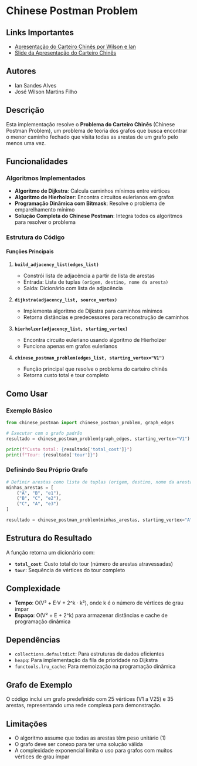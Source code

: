 # Chinese Postman Problem

## Links Importantes

- [Apresentação do Carteiro Chinês por Wilson e Ian](https://www.youtube.com/watch?v=NWDg1k07rX4)
- [Slide da Apresentação do Carteiro Chinês](https://docs.google.com/presentation/d/1QvCC7OJI2UqHbjNPdNmWlFaHlQXK0JwV7SlUYAApEPc/edit?usp=sharing)

## Autores

- Ian Sandes Alves
- José Wilson Martins Filho

## Descrição

Esta implementação resolve o **Problema do Carteiro Chinês** (Chinese Postman Problem), um problema de teoria dos grafos que busca encontrar o menor caminho fechado que visita todas as arestas de um grafo pelo menos uma vez.

## Funcionalidades

### Algoritmos Implementados

- **Algoritmo de Dijkstra**: Calcula caminhos mínimos entre vértices
- **Algoritmo de Hierholzer**: Encontra circuitos eulerianos em grafos
- **Programação Dinâmica com Bitmask**: Resolve o problema de emparelhamento mínimo
- **Solução Completa do Chinese Postman**: Integra todos os algoritmos para resolver o problema

### Estrutura do Código

#### Funções Principais

1. **`build_adjacency_list(edges_list)`**
   - Constrói lista de adjacência a partir de lista de arestas
   - Entrada: Lista de tuplas `(origem, destino, nome da aresta)`
   - Saída: Dicionário com lista de adjacência

2. **`dijkstra(adjacency_list, source_vertex)`**
   - Implementa algoritmo de Dijkstra para caminhos mínimos
   - Retorna distâncias e predecessores para reconstrução de caminhos

3. **`hierholzer(adjacency_list, starting_vertex)`**
   - Encontra circuito euleriano usando algoritmo de Hierholzer
   - Funciona apenas em grafos eulerianos

4. **`chinese_postman_problem(edges_list, starting_vertex="V1")`**
   - Função principal que resolve o problema do carteiro chinês
   - Retorna custo total e tour completo

## Como Usar

### Exemplo Básico

```python
from chinese_postman import chinese_postman_problem, graph_edges

# Executar com o grafo padrão
resultado = chinese_postman_problem(graph_edges, starting_vertex="V1")

print(f"Custo total: {resultado['total_cost']}")
print(f"Tour: {resultado['tour']}")
```

### Definindo Seu Próprio Grafo

```python
# Definir arestas como lista de tuplas (origem, destino, nome da aresta)
minhas_arestas = [
    ("A", "B", "e1"),
    ("B", "C", "e2"),
    ("C", "A", "e3")
]

resultado = chinese_postman_problem(minhas_arestas, starting_vertex="A")
```

## Estrutura do Resultado

A função retorna um dicionário com:

- **`total_cost`**: Custo total do tour (número de arestas atravessadas)
- **`tour`**: Sequência de vértices do tour completo

## Complexidade

- **Tempo**: O(V³ + E·V + 2^k · k²), onde k é o número de vértices de grau ímpar
- **Espaço**: O(V² + E + 2^k) para armazenar distâncias e cache de programação dinâmica

## Dependências

- `collections.defaultdict`: Para estruturas de dados eficientes
- `heapq`: Para implementação da fila de prioridade no Dijkstra
- `functools.lru_cache`: Para memoização na programação dinâmica

## Grafo de Exemplo

O código inclui um grafo predefinido com 25 vértices (V1 a V25) e 35 arestas, representando uma rede complexa para demonstração.

## Limitações

- O algoritmo assume que todas as arestas têm peso unitário (1)
- O grafo deve ser conexo para ter uma solução válida
- A complexidade exponencial limita o uso para grafos com muitos vértices de grau ímpar
